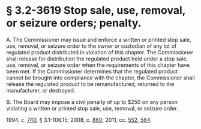 # § 3.2-3619 Stop sale, use, removal, or seizure orders; penalty.

<p>A. The Commissioner may issue and enforce a written or printed stop sale, use, removal, or seizure order to the owner or custodian of any lot of regulated product distributed in violation of this chapter. The Commissioner shall release for distribution the regulated product held under a stop sale, use, removal, or seizure order when the requirements of this chapter have been met. If the Commissioner determines that the regulated product cannot be brought into compliance with the chapter, the Commissioner shall release the regulated product to be remanufactured, returned to the manufacturer, or destroyed.</p><p>B. The Board may impose a civil penalty of up to $250 on any person violating a written or printed stop sale, use, removal, or seizure order.</p><p>1994, c. <a href='http://lis.virginia.gov/cgi-bin/legp604.exe?941+ful+CHAP0740'>740</a>, § 3.1-106.15; 2008, c. <a href='http://lis.virginia.gov/cgi-bin/legp604.exe?081+ful+CHAP0860'>860</a>; 2011, cc. <a href='http://lis.virginia.gov/cgi-bin/legp604.exe?111+ful+CHAP0552'>552</a>, <a href='http://lis.virginia.gov/cgi-bin/legp604.exe?111+ful+CHAP0564'>564</a>.</p>
